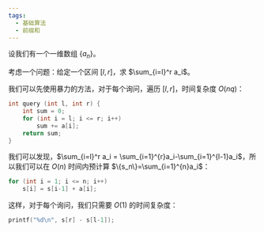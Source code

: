 ```yaml
---
tags:
  - 基础算法
  - 前缀和
---
```


设我们有一个一维数组 $\{a_n\}$。

考虑一个问题：给定一个区间 $[l, r]$，求 $\sum_{i=l}^r a_i$。

我们可以先使用暴力的方法，对于每个询问，遍历 $[l, r]$，时间复杂度 $O(nq)$：

```cpp
int query (int l, int r) {
    int sum = 0;
    for (int i = l; i <= r; i++)
        sum += a[i];
    return sum;
}
```

我们可以发现，$\sum_{i=l}^r a_i = \sum_{i=1}^{r}a_i-\sum_{i=1}^{l-1}a_i$，所以我们可以在 $O(n)$ 时间内预计算 $\{s_n\}=\sum_{i=1}^{n}a_i$：

```cpp
for (int i = 1; i <= n; i++)
    s[i] = s[i-1] + a[i];
```

这样，对于每个询问，我们只需要 $O(1)$ 的时间复杂度：

```cpp
printf("%d\n", s[r] - s[l-1]);
```